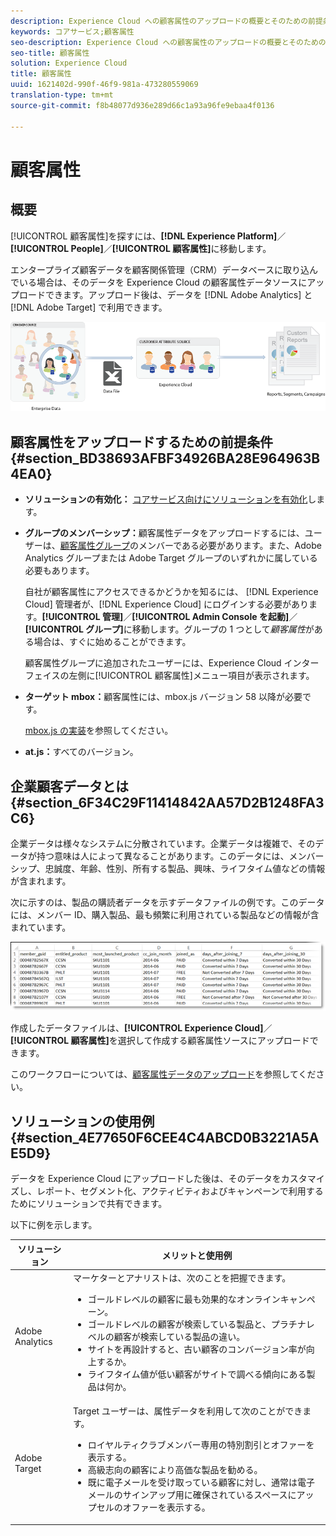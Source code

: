 ```yaml
---
description: Experience Cloud への顧客属性のアップロードの概要とそのための前提条件に関する情報です。
keywords: コアサービス;顧客属性
seo-description: Experience Cloud への顧客属性のアップロードの概要とそのための前提条件に関する情報です。
seo-title: 顧客属性
solution: Experience Cloud
title: 顧客属性
uuid: 1621402d-990f-46f9-981a-473280559069
translation-type: tm+mt
source-git-commit: f8b48077d936e289d66c1a93a96fe9ebaa4f0136

---
```



# 顧客属性

## 概要

[!UICONTROL 顧客属性]を探すには、**[!DNL Experience Platform]**／**[!UICONTROL People]**／**[!UICONTROL 顧客属性]**&#x200B;に移動します。

エンタープライズ顧客データを顧客関係管理（CRM）データベースに取り込んでいる場合は、そのデータを Experience Cloud の顧客属性データソースにアップロードできます。アップロード後は、データを [!DNL Adobe Analytics] と [!DNL Adobe Target] で利用できます。

![](assets/custom_reports.png)

## 顧客属性をアップロードするための前提条件 {#section_BD38693AFBF34926BA28E964963B4EA0}


* **ソリューションの有効化：** [コアサービス向けにソリューションを有効化](../core-services/core-services.md#concept_07ED1D5C64234E77976E6D572E78FB9C)します。

* **グループのメンバーシップ：**&#x200B;顧客属性データをアップロードするには、ユーザーは、[顧客属性グループ](../admin-getting-started/admin-getting-started.md#task_3295A85536BF48899A1AB40D207E77E9)のメンバーである必要があります。また、Adobe Analytics グループまたは Adobe Target グループのいずれかに属している必要もあります。

   自社が顧客属性にアクセスできるかどうかを知るには、 [!DNL Experience Cloud] 管理者が、[!DNL Experience Cloud] にログインする必要があります。**[!UICONTROL 管理]**／**[!UICONTROL Admin Console を起動]**／**[!UICONTROL グループ]**&#x200B;に移動します。グループの 1 つとして&#x200B;*顧客属性*&#x200B;がある場合は、すぐに始めることができます。

   顧客属性グループに追加されたユーザーには、Experience Cloud インターフェイスの左側に[!UICONTROL 顧客属性]メニュー項目が表示されます。

* **ターゲット mbox：**&#x200B;顧客属性には、mbox.js バージョン 58 以降が必要です。


   [mbox.js の実装](https://marketing.adobe.com/resources/help/en_US/target/ov/t_mbox_download.html)を参照してください。

* **at.js：**&#x200B;すべてのバージョン。




## 企業顧客データとは {#section_6F34C29F11414842AA57D2B1248FA3C6}

企業データは様々なシステムに分散されています。企業データは複雑で、そのデータが持つ意味は人によって異なることがあります。このデータには、メンバーシップ、忠誠度、年齢、性別、所有する製品、興味、ライフタイム値などの情報が含まれます。

次に示すのは、製品の購読者データを示すデータファイルの例です。このデータには、メンバー ID、購入製品、最も頻繁に利用されている製品などの情報が含まれています。

![](assets/01_crs_usecase.png)

作成したデータファイルは、**[!UICONTROL Experience Cloud]**／**[!UICONTROL 顧客属性]**&#x200B;を選択して作成する顧客属性ソースにアップロードできます。

このワークフローについては、[顧客属性データのアップロード](../attributes/t-crs-usecase.md#task_BCC327B2A0EF4A1BBB2934013AB92B78)を参照してください。

## ソリューションの使用例 {#section_4E77650F6CEE4C4ABCD0B3221A5AE5D9}

データを Experience Cloud にアップロードした後は、そのデータをカスタマイズし、レポート、セグメント化、アクティビティおよびキャンペーンで利用するためにソリューションで共有できます。

以下に例を示します。

| ソリューション | メリットと使用例 |
|--- |--- |
| Adobe Analytics | マーケターとアナリストは、次のことを把握できます。<ul><li>ゴールドレベルの顧客に最も効果的なオンラインキャンペーン。</li><li>ゴールドレベルの顧客が検索している製品と、プラチナレベルの顧客が検索している製品の違い。</li><li>サイトを再設計すると、古い顧客のコンバージョン率が向上するか。</li><li>ライフタイム値が低い顧客がサイトで調べる傾向にある製品は何か。</li></ul> |
| Adobe Target | Target ユーザーは、属性データを利用して次のことができます。<ul><li>ロイヤルティクラブメンバー専用の特別割引とオファーを表示する。</li><li>高級志向の顧客により高価な製品を勧める。</li><li>既に電子メールを受け取っている顧客に対し、通常は電子メールのサインアップ用に確保されているスペースにアップセルのオファーを表示する。</li></ul> |
